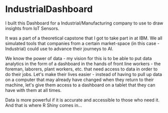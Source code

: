 # IndustrialDashboard
I built this Dashboard for a Industrial/Manufacturing company to use to draw insights from IoT Sensors.

It was a part of a theoretical capstone that I got to take part in at IBM. We all simulated tools that companies from a certain 
market-space (in this case - Industrial) could use to advance their journeys to AI.

We know the power of data - my vision for this is to be able to put data analytics in the form of a dashboard in the hands of 
front line workers - the foreman, laborers, plant workers, etc. that need access to data in order to do their jobs. Let's make
their lives easier - instead of having to pull up data on a computer that may already have changed when they return to their machine,
let's give them access to a dashboard on a tablet that they can have with them at all times.

Data is more powerful if it is accurate and accessible to those who need it. And that is where R Shiny comes in...
